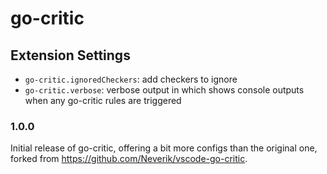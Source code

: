 # go-critic

## Extension Settings

* `go-critic.ignoredCheckers`: add checkers to ignore
* `go-critic.verbose`: verbose output in which shows console outputs when any go-critic rules are triggered

### 1.0.0

Initial release of go-critic, offering a bit more configs than the original one, forked from https://github.com/Neverik/vscode-go-critic.
